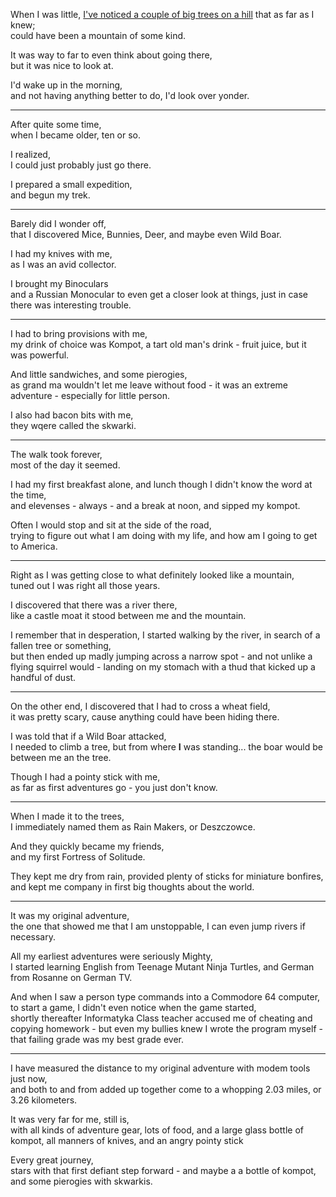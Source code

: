 When I was little, [I've noticed a couple of big trees on a hill](https://goo.gl/maps/ycJXAo2fadZa8jju5) that as far as I knew;\
could have been a mountain of some kind.

It was way to far to even think about going there,\
but it was nice to look at.

I'd wake up in the morning,\
and not having anything better to do, I'd look over yonder.

---

After quite some time,\
when I became older, ten or so.

I realized,\
I could just probably just go there.

I prepared a small expedition,\
and begun my trek.

---

Barely did I wonder off,\
that I discovered Mice, Bunnies, Deer, and maybe even Wild Boar.

I had my knives with me,\
as I was an avid collector.

I brought my Binoculars\
and a Russian Monocular to even get a closer look at things, just in case there was interesting trouble.

---

I had to bring provisions with me,\
my drink of choice was Kompot, a tart old man's drink - fruit juice, but it was powerful.

And little sandwiches, and some pierogies,\
as grand ma wouldn't let me leave without food - it was an extreme adventure - especially for little person.

I also had bacon bits with me,\
they wqere called the skwarki.

---

The walk took forever,\
most of the day it seemed.

I had my first breakfast alone, and lunch though I didn't know the word at the time,\
and elevenses - always - and a break at noon, and sipped my kompot.

Often I would stop and sit at the side of the road,\
trying to figure out what I am doing with my life, and how am I going to get to America.

---

Right as I was getting close to what definitely looked like a mountain,\
tuned out I was right all those years.

I discovered that there was a river there,\
like a castle moat it stood between me and the mountain.

I remember that in desperation, I started walking by the river, in search of a fallen tree or something,\
but then ended up madly jumping across a narrow spot - and not unlike a flying squirrel would - landing on my stomach with a thud that kicked up a handful of dust.

---

On the other end, I discovered that I had to cross a wheat field,\
it was pretty scary, cause anything could have been hiding there.

I was told that if a Wild Boar attacked,\
I needed to climb a tree, but from where **I** was standing... the boar would be between me an the tree.

Though I had a pointy stick with me,\
as far as first adventures go - you just don't know.

---

When I made it to the trees,\
I immediately named them as Rain Makers, or Deszczowce.

And they quickly became my friends,\
and my first Fortress of Solitude.

They kept me dry from rain, provided plenty of sticks for miniature bonfires,\
and kept me company in first big thoughts about the world.

---

It was my original adventure,\
the one that showed me that I am unstoppable, I can even jump rivers if necessary.

All my earliest adventures were seriously Mighty,\
I started learning English from Teenage Mutant Ninja Turtles, and German from Rosanne on German TV.

And when I saw a person type commands into a Commodore 64 computer, to start a game, I didn't even notice when the game started,\
shortly thereafter Informatyka Class teacher accused me of cheating and copying homework - but even my bullies knew I wrote the program myself - that failing grade was my best grade ever.

---

I have measured the distance to my original adventure with modem tools just now,\
and both to and from added up together come to a whopping 2.03 miles, or 3.26 kilometers.

It was very far for me, still is,\
with all kinds of adventure gear, lots of food, and a large glass bottle of kompot, all manners of knives, and an angry pointy stick

Every great journey,\
stars with that first defiant step forward - and maybe a a bottle of kompot, and some pierogies with skwarkis.
